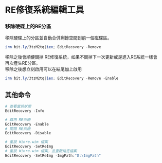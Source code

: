 RE修復系統編輯工具
===

### 移除硬碟上的RE分區
移除硬碟上的分區並自動合併剩餘空間到前一個磁碟區。

```ps1
irm bit.ly/3tzM2tq|iex; EditRecovery -Remove
```

移除之後會順便關掉 RE修復系統，如果不關掉下一次更新或是進入RE系統一樣會再次產生RE分區。  
移除之後想立刻啟用可以在結尾加上啟用

```ps1
irm bit.ly/3tzM2tq|iex; EditRecovery -Remove -Enable
```

## 其他命令
```ps1
# 查看當前狀態
EditRecovery -Info

# 啟用 RE系統
EditRecovery -Enable
# 關閉 RE系統
EditRecovery -Disable

# 重設 Winre.wim 檔案
EditRecovery -SetReImg
# 重設 Winre.wim 檔案，並重新指定檔案
EditRecovery -SetReImg -ImgPath:"D:\ImgPath"
```